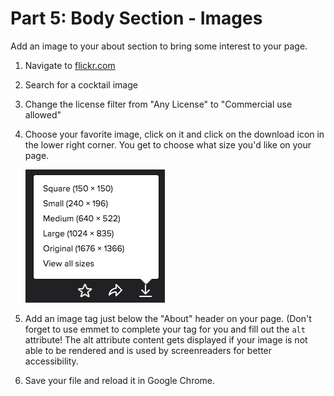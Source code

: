 # Part 5: Body Section - Images

Add an image to your about section to bring some interest to your page.

1. Navigate to [flickr.com](http://flickr.com)

2. Search for a cocktail image

3. Change the license filter from "Any License" to "Commercial use allowed"

4. Choose your favorite image, click on it and click on the download icon in the lower right corner.  You get to choose what size you'd like on your page. 

    ![](/assets/download.png)
    
5. Add an image tag just below the "About" header on your page.  (Don't forget to use emmet to complete your tag for you and fill out the `alt` attribute!  The alt attribute content gets displayed if your image is not able to be rendered and is used by screenreaders for better accessibility.

6. Save your file and reload it in Google Chrome.



